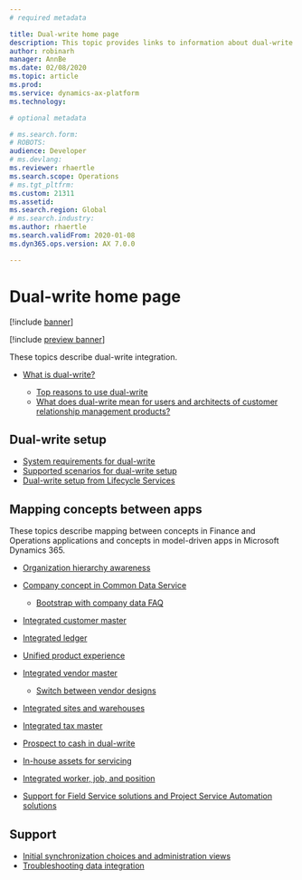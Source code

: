 ```yaml
---
# required metadata

title: Dual-write home page
description: This topic provides links to information about dual-write.
author: robinarh
manager: AnnBe
ms.date: 02/08/2020
ms.topic: article
ms.prod: 
ms.service: dynamics-ax-platform
ms.technology: 

# optional metadata

# ms.search.form: 
# ROBOTS: 
audience: Developer
# ms.devlang: 
ms.reviewer: rhaertle
ms.search.scope: Operations
# ms.tgt_pltfrm: 
ms.custom: 21311
ms.assetid: 
ms.search.region: Global
# ms.search.industry: 
ms.author: rhaertle
ms.search.validFrom: 2020-01-08
ms.dyn365.ops.version: AX 7.0.0

---
```


# Dual-write home page

[!include [banner](../../includes/banner.md)]

[!include [preview banner](../../includes/preview-banner.md)]

These topics describe dual-write integration.

+ [What is dual-write?](dual-write-overview.md)

    - [Top reasons to use dual-write](dual-write-overview.md#top-reasons-to-use-dual-write)
    - [What does dual-write mean for users and architects of customer relationship management products?](dual-write-overview.md#what-does-dual-write-mean-for-users-and-architects-of-crm-products)
    
## Dual-write setup

+ [System requirements for dual-write](dual-write-system-req.md)
+ [Supported scenarios for dual-write setup](connection-setup.md)
+ [Dual-write setup from Lifecycle Services](lcs-setup.md)

## Mapping concepts between apps

These topics describe mapping between concepts in Finance and Operations applications and concepts in model-driven apps in Microsoft Dynamics 365.

+ [Organization hierarchy awareness](organization-mapping.md)
+ [Company concept in Common Data Service](company-data.md)

    + [Bootstrap with company data FAQ](bootstrap-company-data.md)

+ [Integrated customer master](customer-mapping.md)
+ [Integrated ledger](ledger-mapping.md)
+ [Unified product experience](product-mapping.md)
+ [Integrated vendor master](vendor-mapping.md)

    + [Switch between vendor designs](vendor-switch.md)

+ [Integrated sites and warehouses](sites-warehouses-mapping.md)
+ [Integrated tax master](tax-mapping.md)
+ [Prospect to cash in dual-write](dual-write-prospect-to-cash.md)
+ [In-house assets for servicing](in-house-assets.md)
+ [Integrated worker, job, and position](integrated-hr.md)
+ [Support for Field Service solutions and Project Service Automation solutions](field-service-project-service-automation.md)

## Support

+ [Initial synchronization choices and administration views](initial-sync.md)
+ [Troubleshooting data integration](dual-write-troubleshooting.md)
